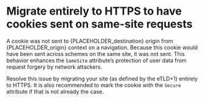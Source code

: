 # Migrate entirely to HTTPS to have cookies sent on same-site requests

A cookie was not sent to {PLACEHOLDER_destination} origin from {PLACEHOLDER_origin} context on a navigation. Because this cookie would have been sent across schemes on the same site, it was not sent. This behavior enhances the `SameSite` attribute’s protection of user data from request forgery by network attackers.

Resolve this issue by migrating your site (as defined by the eTLD+1) entirely to HTTPS. It is also recommended to mark the cookie with the `Secure` attribute if that is not already the case.
